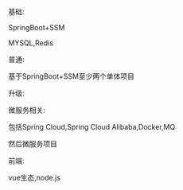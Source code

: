 基础:

SpringBoot+SSM

MYSQL,Redis

普通:

基于SpringBoot+SSM至少两个单体项目

升级:

微服务相关:

包括Spring Cloud,Spring Cloud Alibaba,Docker,MQ

然后微服务项目



前端:

vue生态,node.js

